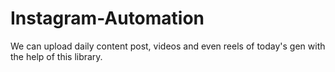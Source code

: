 # Instagram-Automation
We can upload daily content post, videos and even reels of today's gen with the help of this library. 
